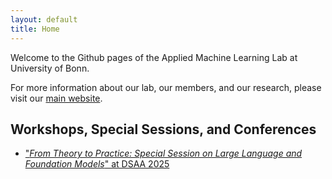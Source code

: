 ```yaml
---
layout: default
title: Home
---
```

<link rel="icon" type="image/x-icon" href="/assets/aml_lab_tight.ico" />

Welcome to the Github pages of the Applied Machine Learning Lab at University of Bonn.

For more information about our lab, our members, and our research, please visit our [main website](https://www.b-it-center.de/research-groups/applied-machine-learning-lab).


## Workshops, Special Sessions, and Conferences
- ["_From Theory to Practice: Special Session on Large Language and Foundation Models_" at DSAA 2025 ](./ssllfm2025/)